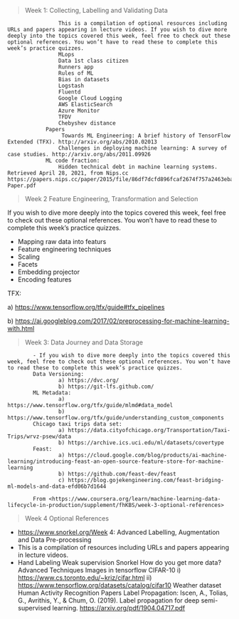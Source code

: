 > Week 1: Collecting, Labelling and Validating Data

    				This is a compilation of optional resources including URLs and papers appearing in lecture videos. If you wish to dive more deeply into the topics covered this week, feel free to check out these optional references. You won’t have to read these to complete this week’s practice quizzes.
    				MLops
    				Data 1st class citizen
    				Runners app
    				Rules of ML
    				Bias in datasets
    				Logstash
    				Fluentd
    				Google Cloud Logging
    				AWS ElasticSearch
    				Azure Monitor
    				TFDV
    				Chebyshev distance
    			Papers
    				 Towards ML Engineering: A brief history of TensorFlow Extended (TFX). http://arxiv.org/abs/2010.02013
    				Challenges in deploying machine learning: A survey of case studies. http://arxiv.org/abs/2011.09926
    			ML code fraction:
    				Hidden technical debt in machine learning systems. Retrieved April 28, 2021, from Nips.cc https://papers.nips.cc/paper/2015/file/86df7dcfd896fcaf2674f757a2463eba-Paper.pdf

> Week 2 Feature Engineering, Transformation and Selection

If you wish to dive more deeply into the topics covered this week, feel free to check out these optional references. You won’t have to read these to complete this week’s practice quizzes.

- Mapping raw data into featurs
- Feature engineering techniques
- Scaling
- Facets
- Embedding projector
- Encoding features

TFX:

a) https://www.tensorflow.org/tfx/guide#tfx_pipelines

b) https://ai.googleblog.com/2017/02/preprocessing-for-machine-learning-with.html

> Week 3: Data Journey and Data Storage

    		- If you wish to dive more deeply into the topics covered this week, feel free to check out these optional references. You won’t have to read these to complete this week’s practice quizzes.
    		Data Versioning:
    				a) https://dvc.org/
    				b) https://git-lfs.github.com/
    		ML Metadata:
    				a) https://www.tensorflow.org/tfx/guide/mlmd#data_model
    				b) https://www.tensorflow.org/tfx/guide/understanding_custom_components
    		Chicago taxi trips data set:
    				a) https://data.cityofchicago.org/Transportation/Taxi-Trips/wrvz-psew/data
    				b) https://archive.ics.uci.edu/ml/datasets/covertype
    		Feast:
    				a) https://cloud.google.com/blog/products/ai-machine-learning/introducing-feast-an-open-source-feature-store-for-machine-learning
    				b) https://github.com/feast-dev/feast
    				c) https://blog.gojekengineering.com/feast-bridging-ml-models-and-data-efd06b7d1644

    		From <https://www.coursera.org/learn/machine-learning-data-lifecycle-in-production/supplement/fhKBS/week-3-optional-references>

> Week 4 Optional References

- https://www.snorkel.org/Week 4: Advanced Labelling, Augmentation and Data Pre-processing
- This is a compilation of resources including URLs and papers appearing in lecture videos.
- Hand Labeling
  Weak supervision
  Snorkel
  How do you get more data?
  Advanced Techniques
  Images in tensorflow
  CIFAR-10
  i) https://www.cs.toronto.edu/~kriz/cifar.html
  ii) https://www.tensorflow.org/datasets/catalog/cifar10
  Weather dataset
  Human Activity Recognition
  Papers
  Label Propagation:
  Iscen, A., Tolias, G., Avrithis, Y., & Chum, O. (2019). Label propagation for deep semi-supervised learning. https://arxiv.org/pdf/1904.04717.pdf
